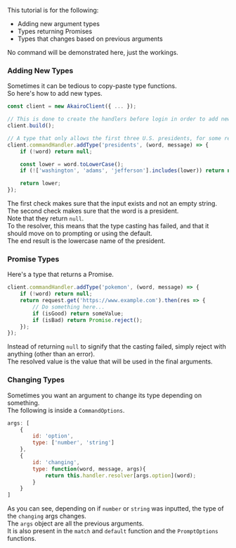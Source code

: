 This tutorial is for the following:

- Adding new argument types
- Types returning Promises
- Types that changes based on previous arguments

No command will be demonstrated here, just the workings.  

### Adding New Types

Sometimes it can be tedious to copy-paste type functions.  
So here's how to add new types.  

```js
const client = new AkairoClient({ ... });

// This is done to create the handlers before login in order to add new types.
client.build();

// A type that only allows the first three U.S. presidents, for some reason.
client.commandHandler.addType('presidents', (word, message) => {
    if (!word) return null;

    const lower = word.toLowerCase();
    if (!['washington', 'adams', 'jefferson'].includes(lower)) return null;

    return lower;
});
```

The first check makes sure that the input exists and not an empty string.  
The second check makes sure that the word is a president.  
Note that they return `null`.  
To the resolver, this means that the type casting has failed, and that it should move on to prompting or using the default.  
The end result is the lowercase name of the president.  

### Promise Types

Here's a type that returns a Promise.  

```js
client.commandHandler.addType('pokemon', (word, message) => {
    if (!word) return null;
    return request.get('https://www.example.com').then(res => {
        // Do something here...
        if (isGood) return someValue;
        if (isBad) return Promise.reject();
    });
});
```

Instead of returning `null` to signify that the casting failed, simply reject with anything (other than an error).  
The resolved value is the value that will be used in the final arguments.  

### Changing Types

Sometimes you want an argument to change its type depending on something.  
The following is inside a `CommandOptions`.  

```js
args: [
    {
        id: 'option',
        type: ['number', 'string']
    },
    {
        id: 'changing',
        type: function(word, message, args){
            return this.handler.resolver[args.option](word);
        }
    }
]
```

As you can see, depending on if `number` or `string` was inputted, the type of the `changing` args changes.  
The `args` object are all the previous arguments.  
It is also present in the `match` and `default` function and the `PromptOptions` functions.  
